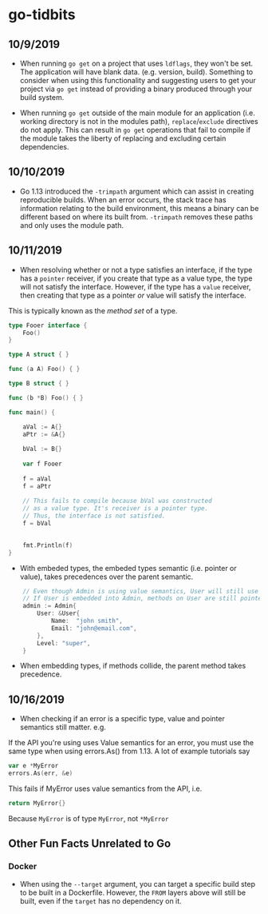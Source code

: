 # go-tidbits

## 10/9/2019
- When running `go get` on a project that uses `ldflags`, they won't be set. The application will have blank data. (e.g. version, build). Something to consider when using this functionality and suggesting users to get your project via `go get` instead of providing a binary produced through your build system.

- When running `go get` outside of the main module for an application (i.e. working directory is not in the modules path), `replace`/`exclude` directives do not apply. This can result in `go get` operations that fail to compile if the module takes the liberty of replacing and excluding certain dependencies.

## 10/10/2019
- Go 1.13 introduced the `-trimpath` argument which can assist in creating reproducible builds. When an error occurs, the stack trace has information relating to the build environment, this means a binary can be different based on where its built from. `-trimpath` removes these paths and only uses the module path.

## 10/11/2019
- When resolving whether or not a type satisfies an interface, if the type has a `pointer` receiver, if you create that type as a value type, the type will not satisfy the interface. However, if the type has a `value` receiver, then creating that type as a pointer _or_ value will satisfy the interface.

This is typically known as the _method set_ of a type.

```go
type Fooer interface {
	Foo()
}

type A struct { }

func (a A) Foo() { }

type B struct { }

func (b *B) Foo() { }

func main() {

	aVal := A{}
	aPtr := &A{}
	
	bVal := B{}
	
	var f Fooer
	
	f = aVal
	f = aPtr
    
    // This fails to compile because bVal was constructed
    // as a value type. It's receiver is a pointer type.
    // Thus, the interface is not satisfied.
	f = bVal

	
	fmt.Println(f)
}
```

- With embeded types, the embeded types semantic (i.e. pointer or value), takes precedences over the parent semantic. 

```go
    // Even though Admin is using value semantics, User will still use pointer.
    // If User is embedded into Admin, methods on User are still pointer semantics. TYPE LIFE.
	admin := Admin{
		User: &User{
			Name:  "john smith",
			Email: "john@email.com",
		},
		Level: "super",
    }
```

- When embedding types, if methods collide, the parent method takes precedence.

## 10/16/2019

- When checking if an error is a specific type, value and pointer semantics still matter. e.g. 

If the API you're using uses Value semantics for an error, you must use the same type when using errors.As() from 1.13. A lot of example tutorials say

```go
var e *MyError
errors.As(err, &e)
```

This fails if MyError uses value semantics from the API, i.e.

```go
return MyError{}
```

Because `MyError` is of type `MyError`, not `*MyError`

## Other Fun Facts Unrelated to Go

### Docker

- When using the `--target` argument, you can target a specific build step to be built in a Dockerfile. However, the `FROM` layers above will still be built, even if the `target` has no dependency on it.